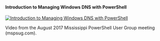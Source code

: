 ﻿#### Introduction to Managing Windows DNS with PowerShell

[![Introduction to Managing Windows DNS with PowerShell](https://i3.ytimg.com/vi/ryCS4LMKdu4/hqdefault.jpg "Introduction to Managing Windows DNS with PowerShell")](https://www.youtube.com/watch?v=ryCS4LMKdu4)

Video from the August 2017 Mississippi PowerShell User Group meeting (mspsug.com).


